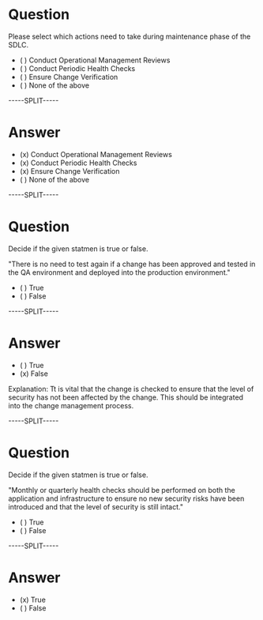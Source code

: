 # Question

Please select which actions need to take during maintenance phase of the SDLC.

* ( ) Conduct Operational Management Reviews
* ( ) Conduct Periodic Health Checks
* ( ) Ensure Change Verification
* ( ) None of the above 

-----SPLIT-----

# Answer

* (x) Conduct Operational Management Reviews
* (x) Conduct Periodic Health Checks
* (x) Ensure Change Verification
* ( ) None of the above 

-----SPLIT-----

# Question

Decide if the given statmen is true or false.

"There is no need to test again if a change has been approved and tested in the QA environment and deployed into the production environment."


* ( ) True
* ( ) False

-----SPLIT-----

# Answer

* ( ) True
* (x) False

Explanation: Tt is vital that the change is checked to ensure that the level of security has not been affected by the change. This should be integrated into the change management process.

-----SPLIT-----


# Question

Decide if the given statmen is true or false.

"Monthly or quarterly health checks should be performed on both the application and infrastructure to ensure no new security risks have been introduced and that the level of security is still intact."


* ( ) True
* ( ) False

-----SPLIT-----

# Answer

* (x) True
* ( ) False

